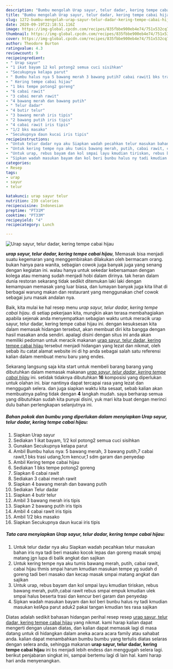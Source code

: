 ```yaml
---
description: "Bumbu mengolah Urap sayur, telur dadar, kering tempe cabai hijau, Bisa Manjain Lidah"
title: "Bumbu mengolah Urap sayur, telur dadar, kering tempe cabai hijau, Bisa Manjain Lidah"
slug: 1272-bumbu-mengolah-urap-sayur-telur-dadar-kering-tempe-cabai-hijau-bisa-manjain-lidah
date: 2020-09-19T22:18:51.116Z
image: https://img-global.cpcdn.com/recipes/835fbbe900eb4e74/751x532cq70/urap-sayur-telur-dadar-kering-tempe-cabai-hijau-foto-resep-utama.jpg
thumbnail: https://img-global.cpcdn.com/recipes/835fbbe900eb4e74/751x532cq70/urap-sayur-telur-dadar-kering-tempe-cabai-hijau-foto-resep-utama.jpg
cover: https://img-global.cpcdn.com/recipes/835fbbe900eb4e74/751x532cq70/urap-sayur-telur-dadar-kering-tempe-cabai-hijau-foto-resep-utama.jpg
author: Theodore Burton
ratingvalue: 4.3
reviewcount: 9
recipeingredient:
- " Urap sayur"
- "1 ikat bayam 12 kol potong2 semua cuci sisihkan"
- "Secukupnya kelapa parut"
- " Bumbu halus nya 5 bawang merah 3 bawang putih7 cabai rawit1 bks trasi udang1cm kencur1 sdm garam dan penyedap"
- " Kering tempe cabai hijau"
- "1 bks tempe potong2 goreng"
- "6 cabai rawit"
- "3 cabai merah rawit"
- "4 bawang merah dan bawang putih"
- " Telur dadar"
- "4 butir telur"
- "3 bawang merah iris tipis"
- "2 bawang putih iris tipis"
- "4 cabai rawit iris tipis"
- "1/2 bks masako"
- "Secukupnya daun kucai iris tipis"
recipeinstructions:
- "Untuk telur dadar nya aku Siapkan wadah pecahkan telur masukan bahan iris nya tadi beri masako kocok lepas dan goreng masak smpaj matang jgn lupa di balik angkat dan sajikan"
- "Untuk kering tempe nya aku tumis bawang merah, putih, cabai rawit, cabai hijau thmis smpai harum kmudian masukan tempe yg sudah d goreng tadi beri masako dan kecap masak smpai matang angkat dan sajikan"
- "Untuk urap, rebus bayam dan kol smpai layu kmudian tiriskan, rebus bawang merah, putih,cabai rawit rebus smpai empuk kmudian ulek smpai halus beserta trasi dan kencur beri garam dan penyedap"
- "Sipkan wadah masukan bayam dan kol beri bunbu halus ny tadi kmudian masukan kelApa parut aduk2 pakai tangan kmudian tes rasa sajikan"
categories:
- Resep
tags:
- urap
- sayur
- telur

katakunci: urap sayur telur 
nutrition: 239 calories
recipecuisine: Indonesian
preptime: "PT31M"
cooktime: "PT33M"
recipeyield: "4"
recipecategory: Lunch

---
```



![Urap sayur, telur dadar, kering tempe cabai hijau](https://img-global.cpcdn.com/recipes/835fbbe900eb4e74/751x532cq70/urap-sayur-telur-dadar-kering-tempe-cabai-hijau-foto-resep-utama.jpg)

<b><i>urap sayur, telur dadar, kering tempe cabai hijau</i></b>, Memasak bisa menjadi suatu kegemaran yang menggembirakan dilakukan oleh bermacam orang. bukan hanya para wanita, sebagian cowok juga banyak juga yang senang dengan kegiatan ini. walau hanya untuk sekedar kebersamaan dengan kolega atau memang sudah menjadi hobi dalam dirinya. tak heran dalam dunia restoran sekarang tidak sedikit ditemukan laki laki dengan kemampuan memasak yang luar biasa, dan lumayan banyak juga kita lihat di berbagai warung makan dan restaurant yang menggunakan chef cowok sebagai juru masak andalan nya.



Baik, kita mulai ke hal resep menu <i>urap sayur, telur dadar, kering tempe cabai hijau</i>. di setiap pekerjaan kita, mungkin akan terasa membahagiakan apabila sejenak anda menyempatkan sebagian waktu untuk meracik urap sayur, telur dadar, kering tempe cabai hijau ini. dengan kesuksesan kita dalam memasak hidangan tersebut, akan membuat diri kita bangga dengan hasil masakan anda sendiri. apalagi disini dengan situs ini anda akan memiliki pedoman untuk meracik makanan <u>urap sayur, telur dadar, kering tempe cabai hijau</u> tersebut menjadi hidangan yang lezat dan nikmat, oleh sebab itu catat alamat website ini di hp anda sebagai salah satu referensi kalian dalam membuat menu baru yang endes.


Sekarang langsung saja kita start untuk membeli barang barang yang dibutuhkan dalam memasak makanan <u><i>urap sayur, telur dadar, kering tempe cabai hijau</i></u> ini. setidak tidaknya dibutuhkan <b>16</b> komposisi yang diperlukan untuk olahan ini. biar nantinya dapat tercapai rasa yang lezat dan menggugah selera. dan juga siapkan waktu kita sesaat, sebab kalian akan membuatnya paling tidak dengan <b>4</b> langkah mudah. saya berharap semua yang dibutuhkan sudah kita punyai disini, yuk mari kita buat dengan merinci dulu bahan perlengkapan selanjutnya ini.

<!--inarticleads1-->

##### Bahan pokok dan bumbu yang diperlukan dalam menyiapkan Urap sayur, telur dadar, kering tempe cabai hijau:

1. Siapkan  Urap sayur
1. Sediakan 1 ikat bayam, 1/2 kol potong2 semua cuci sisihkan
1. Gunakan Secukupnya kelapa parut
1. Ambil  Bumbu halus nya: 5 bawang merah, 3 bawang putih,7 cabai rawit,1 bks trasi udang,1cm kencur,1 sdm garam dan penyedap
1. Ambil  Kering tempe cabai hijau
1. Sediakan 1 bks tempe potong2 goreng
1. Siapkan 6 cabai rawit
1. Sediakan 3 cabai merah rawit
1. Siapkan 4 bawang merah dan bawang putih
1. Sediakan  Telur dadar
1. Siapkan 4 butir telur
1. Ambil 3 bawang merah iris tipis
1. Siapkan 2 bawang putih iris tipis
1. Ambil 4 cabai rawit iris tipis
1. Ambil 1/2 bks masako
1. Siapkan Secukupnya daun kucai iris tipis




<!--inarticleads2-->

##### Tata cara menyiapkan Urap sayur, telur dadar, kering tempe cabai hijau:

1. Untuk telur dadar nya aku Siapkan wadah pecahkan telur masukan bahan iris nya tadi beri masako kocok lepas dan goreng masak smpaj matang jgn lupa di balik angkat dan sajikan
1. Untuk kering tempe nya aku tumis bawang merah, putih, cabai rawit, cabai hijau thmis smpai harum kmudian masukan tempe yg sudah d goreng tadi beri masako dan kecap masak smpai matang angkat dan sajikan
1. Untuk urap, rebus bayam dan kol smpai layu kmudian tiriskan, rebus bawang merah, putih,cabai rawit rebus smpai empuk kmudian ulek smpai halus beserta trasi dan kencur beri garam dan penyedap
1. Sipkan wadah masukan bayam dan kol beri bunbu halus ny tadi kmudian masukan kelApa parut aduk2 pakai tangan kmudian tes rasa sajikan




Diatas adalah sedikit bahasan hidangan perihal resep resep <u>urap sayur, telur dadar, kering tempe cabai hijau</u> yang nikmat. kami harap kalian dapat mengerti dengan ulasan diatas, dan kalian dapat memasak lagi di masa datang untuk di hidangkan dalam aneka acara acara family atau sahabat anda. kalian dapat menambahkan bumbu bumbu yang tertulis diatas selaras dengan selera anda, sehingga makanan <b>urap sayur, telur dadar, kering tempe cabai hijau</b> ini bs menjadi lebih endess dan menggugah selera lagi. berikut penjabaran singkat ini, sampai bertemu lagi di lain hal. kami harap hari anda menyenangkan.
